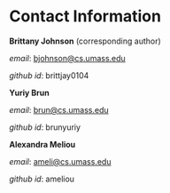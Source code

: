 # Contact Information

**Brittany Johnson** (corresponding author)

*email*: bjohnson@cs.umass.edu

*github id*: brittjay0104


**Yuriy Brun**

*email*: brun@cs.umass.edu

*github id*: brunyuriy


**Alexandra Meliou**

*email*: ameli@cs.umass.edu

*github id*: ameliou
